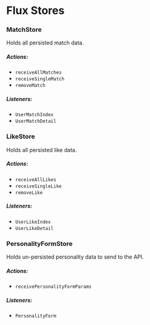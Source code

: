 # Flux Stores

### MatchStore

Holds all persisted match data.

##### Actions:
- `receiveAllMatches`
- `receiveSingleMatch`
- `removeMatch`

##### Listeners:
- `UserMatchIndex`
- `UserMatchDetail`


### LikeStore

Holds all persisted like data.

##### Actions:
- `receiveAllLikes`
- `receiveSingleLike`
- `removeLike`

##### Listeners:
- `UserLikeIndex`
- `UserLikeDetail`

### PersonalityFormStore

Holds un-persisted personality data to send to the API.

##### Actions:
- `receivePersonalityFormParams`

##### Listeners:
- `PersonalityForm`

